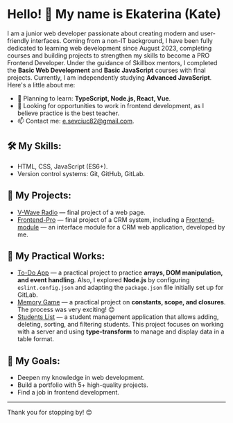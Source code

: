 # Hello! 👋 My name is Ekaterina (Kate)

I am a junior web developer passionate about creating modern and user-friendly interfaces. Coming from a non-IT background, I have been fully dedicated to learning web development since August 2023, completing courses and building projects to strengthen my skills to become a PRO Frontend Developer. Under the guidance of Skillbox mentors, I completed the **Basic Web Development** and **Basic JavaScript** courses with final projects. Currently, I am independently studying **Advanced JavaScript**. Here's a little about me:

- 🌱 Planning to learn: **TypeScript, Node.js, React, Vue**.
- 💼 Looking for opportunities to work in frontend development, as I believe practice is the best teacher.
- 📫 Contact me: [e.sevciuc82@gmail.com](mailto:e.sevciuc82@gmail.com).

## 🛠️ My Skills:
- HTML, CSS, JavaScript (ES6+).
- Version control systems: Git, GitHub, GitLab.

## 📂 My Projects:
- [V-Wave Radio](https://github.com/kate8382/w-vawe_radio) — final project of a web page.
- [Frontend-Pro](https://github.com/kate8382/frontend-pro) — final project of a CRM system, including a [Frontend-module](https://github.com/kate8382/frontend-module) — an interface module for a CRM web application, developed by me.

## 📒 My Practical Works:
- [To-Do App](https://github.com/kate8382/to-do_app) — a practical project to practice **arrays, DOM manipulation, and event handling**. Also, I explored **Node.js** by configuring `eslint.config.json` and adapting the `package.json` file initially set up for GitLab.
- [Memory Game](https://github.com/kate8382/memory_game) — a practical project on **constants, scope, and closures**. The process was very exciting! 😊
- [Students List](https://github.com/kate8382/students_list) — a student management application that allows adding, deleting, sorting, and filtering students. This project focuses on working with a server and using **type-transform** to manage and display data in a table format.

## 🌟 My Goals:
- Deepen my knowledge in web development.
- Build a portfolio with 5+ high-quality projects.
- Find a job in frontend development.

---

Thank you for stopping by! 😊